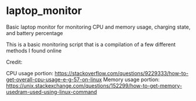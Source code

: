 # laptop_monitor
Basic laptop monitor for monitoring CPU and memory usage, charging state, and battery percentage

This is a basic monitoring script that is a compilation of a few different methods I found online

Credit: 

CPU usage portion: https://stackoverflow.com/questions/9229333/how-to-get-overall-cpu-usage-e-g-57-on-linux
Memory usage portion: https://unix.stackexchange.com/questions/152299/how-to-get-memory-usedram-used-using-linux-command

